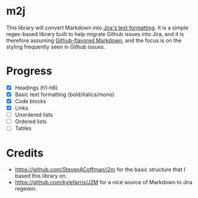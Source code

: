 # m2j

This library will convert Markdown into [Jira's text formatting](https://jira.atlassian.com/secure/WikiRendererHelpAction.jspa?section=all).
It is a simple regex-based library built to help migrate Github issues into Jira, and it is therefore
assuming [Github-flavored Markdown](https://github.github.com/gfm/), and the focus is on the styling
frequently seen in Github issues.

# Progress
- [x] Headings (h1-h6)
- [x] Basic text formatting (bold/italics/mono)
- [x] Code blocks
- [x] Links
- [ ] Unordered lists
- [ ] Ordered lists
- [ ] Tables

# Credits
* https://github.com/StevenACoffman/j2m for the basic structure that I based this library on.
* https://github.com/kylefarris/J2M for a nice source of Markdown to Jira regexen.
